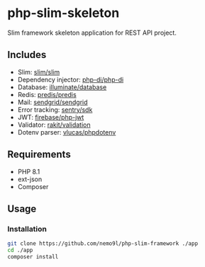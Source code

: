 # php-slim-skeleton
Slim framework skeleton application for REST API project.

## Includes
- Slim: [slim/slim](https://www.slimframework.com/)
- Dependency injector: [php-di/php-di](https://php-di.org/)
- Database: [illuminate/database](https://github.com/illuminate/database)
- Redis: [predis/predis](https://github.com/predis/predis)
- Mail: [sendgrid/sendgrid](https://github.com/sendgrid/sendgrid-php)
- Error tracking: [sentry/sdk](https://github.com/getsentry/sentry-php)
- JWT: [firebase/php-jwt](https://github.com/firebase/php-jwt)
- Validator: [rakit/validation](https://github.com/rakit/validation)
- Dotenv parser: [vlucas/phpdotenv](https://github.com/vlucas/phpdotenv)

## Requirements
- PHP 8.1
- ext-json
- Composer

## Usage

### Installation
```bash
git clone https://github.com/nemo9l/php-slim-framework ./app
cd ./app
composer install
```
